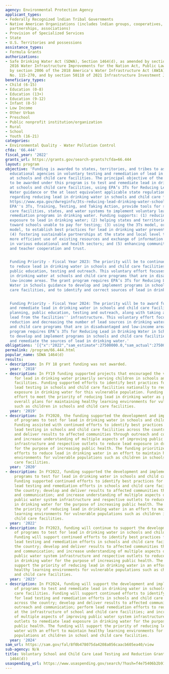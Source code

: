 ```yaml
---
agency: Environmental Protection Agency
applicant_types:
- Federally Recognized lndian Tribal Governments
- Native American Organizations (includes lndian groups, cooperatives, corporations,
  partnerships, associations)
- Provision of Specialized Services
- State
- U.S. Territories and possessions
assistance_types:
- Formula Grants
authorizations:
- Safe Drinking Water Act (SDWA), Section 1464(d), as amended by section 2107 of the
  2016 Water Infrastructure Improvements for the Nation Act, Public Law No. 114-322,
  by section 2006 of the 2018 America's Water Infrastructure Act (AWIA), Public Law
  No. 115-270, and by section 50110 of 2021 Infrastructure Investment Job Act (IIJA).
beneficiary_types:
- Child (6-15)
- Education (0-8)
- Education (13+)
- Education (9-12)
- Infant (0-5)
- Low Income
- Other Urban
- Preschool
- Public nonprofit institution/organization
- Rural
- School
- Youth (16-21)
categories:
- Environmental Quality - Water Pollution Control
cfda: '66.444'
fiscal_year: '2022'
grants_url: https://grants.gov/search-grants?cfda=66.444
layout: program
objective: 'Funding is awarded to states, territories, and tribes to assist local
  educational agencies in voluntary testing and remediation of lead in drinking water
  at schools and child care facilities. The principal objective of the assistance
  to be awarded under this program is to test and remediate lead in drinking water
  at schools and child care facilities, using EPA’s 3Ts for Reducing Lead in Drinking
  Water guidance or the at least equivalent applicable state regulations or guidance
  regarding reducing lead in drinking water in schools and child care facilities (see:
  https://www.epa.gov/dwreginfo/3ts-reducing-lead-drinking-water-schools-and-child-care-facilities).
  EPA''s 3Ts, Training, Testing, and Taking Action, provide tools for schools, child
  care facilities, states, and water systems to implement voluntary lead testing and
  remediation programs in drinking water. Funding supports: (1) reducing children’s
  exposure to lead in drinking water; (2) helping states and territories target funding
  toward schools unable to pay for testing; (3) using the 3Ts model, or at least equivalent
  model, to establish best practices for lead in drinking water prevention programs;
  (4) fostering sustainable partnerships at the state and local level to allow for
  more efficient use of existing resources and exchange of information among experts
  in various educational and health sectors; and (5) enhancing community, parent,
  and teacher cooperation and trust.


  Funding Priority - Fiscal Year 2023: The priority will be to continue awarding funds
  to reduce lead in drinking water in schools and child care facilities through planning,
  public education, testing and outreach. This voluntary effort focuses on lead reduction
  in drinking water at schools and child care programs that are in disadvantaged and
  low-income areas. The grant program requires EPA’s 3Ts for Reducing Lead in Drinking
  Water in Schools guidance to develop and implement programs in schools and child
  care facilities, and to identify and correct sources of lead in drinking water.


  Funding Priority - Fiscal Year 2024: The priority will be to award funds to test
  and remediate lead in drinking water in schools and child care facilities through
  planning, public education, testing and outreach, along with taking actions to remediate
  lead from the facilities'' infrastructure. This voluntary effort focuses on lead
  reduction and decreasing the number of lead sources in drinking water at schools
  and child care programs that are in disadvantaged and low-income areas. The grant
  program requires EPA’s 3Ts for Reducing Lead in Drinking Water in Schools guidance
  to develop and implement programs in schools and child care facilities, and to identify
  and remediate the sources of lead in drinking water.'
obligations: '[{"x":"2022","sam_estimate":27500000.0,"sam_actual":27500000.0,"usa_spending_actual":2310766.0},{"x":"2023","sam_estimate":30500000.0,"sam_actual":0.0,"usa_spending_actual":0.0},{"x":"2024","sam_estimate":36500000.0,"sam_actual":0.0,"usa_spending_actual":31649993.0}]'
permalink: /program/66.444.html
popular_name: SDWA 1464(d)
results:
- description: In FY 18 grant funding was not awarded.
  year: '2018'
- description: In FY19 funding supported projects that encouraged the voluntary testing
    for lead in drinking water primarily serving children in schools and child care
    facilities. Funding supported efforts to identify best practices for developing
    lead testing in schools and child care facilities nationally to reduce the lead
    exposure in drinking water for this vulnerable population. Funding supported the
    effort to meet the priority of reducing lead in drinking water as part of their
    overall plans for maintaining healthy learning environments for vulnerable populations
    such as children in schools and child care facilities.
  year: '2019'
- description: In FY2020, the funding supported the development and implementation
    of programs to test for lead in drinking water in schools and child care facilities.
    Funding assisted with continued efforts to identify best practices for developing
    lead testing in schools and child care facilities across the country; develop
    and deliver results to affected communities through outreach and communication;
    and increase understanding of multiple aspects of improving public water system
    infrastructure and respective outlets to reduce lead exposure in drinking water
    for the purpose of increasing public health. The funding prioritizes continued
    efforts to reduce lead in drinking water in an effort to maintain healthy learning
    environments for vulnerable populations such as children in schools and child
    care facilities.
  year: '2020'
- description: In FY2022, funding supported the development and implementation of
    programs to test for lead in drinking water in schools and child care facilities.
    Funding supported continued efforts to identify best practices for developing
    lead testing and remediation efforts in schools and child care facilities across
    the country; develop and deliver results to affected communities through outreach
    and communication; and increase understanding of multiple aspects of improving
    public water system infrastructure and respective outlets to reduce lead exposure
    in drinking water for the purpose of increasing public health. The funding supported
    the priority of reducing lead in drinking water in an effort to maintain healthy
    learning environments for vulnerable populations such as children in schools and
    child care facilities.
  year: '2022'
- description: In FY2023, funding will continue to support the development and implementation
    of programs to test for lead in drinking water in schools and child care facilities.
    Funding will support continued efforts to identify best practices for developing
    lead testing and remediation efforts in schools and child care facilities across
    the country; develop and deliver results to affected communities through outreach
    and communication; and increase understanding of multiple aspects of improving
    public water system infrastructure and respective outlets to reduce lead exposure
    in drinking water for the purpose of increasing public health. The funding will
    support the priority of reducing lead in drinking water in an effort to maintain
    healthy learning environments for vulnerable populations such as children in schools
    and child care facilities.
  year: '2023'
- description: In FY2024, funding will support the development and implementation
    of programs to test and remediate lead in drinking water in schools and child
    care facilities. Funding will support continued efforts to identify best practices
    for lead testing and remediation efforts in schools and child care facilities
    across the country; develop and deliver results to affected communities through
    outreach and communication; perform lead remediation efforts to reduce lead sources
    at the infrastructure of school and child care facilities; and increase understanding
    of multiple aspects of improving public water system infrastructure and respective
    outlets to remediate lead exposure in drinking water for the purpose of increasing
    public health. The funding will support the priority of reducing lead in drinking
    water with an effort to maintain healthy learning environments for vulnerable
    populations at children in school and child care facilities.
  year: '2024'
sam_url: https://sam.gov/fal/8f0b478075da4208a056caacb605ea40/view
sub-agency: N/A
title: Voluntary School and Child Care Lead Testing and Reduction Grant Program (SDWA
  1464(d))
usaspending_url: https://www.usaspending.gov/search/?hash=f4e75406b2b91f02aa94f78069d3046e
---
```

